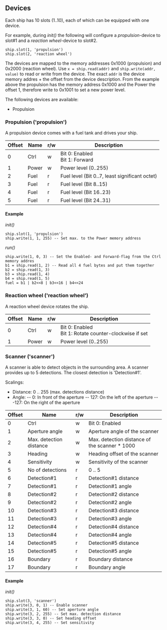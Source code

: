 ## Devices

Each ship has 10 slots (1..10), each of which can be equipped with one device.

For example, during *init()* the following will configure a *propulsion*-device to slot#1 and a *reaction wheel*-device to slot#2.

    ship.slot(1, 'propulsion')
    ship.slot(2, 'reaction wheel')

The devices are mapped to the memory addresses 0x1000 (propulsion) and 0x2000 (reaction wheel). Use `x = ship.read(addr)` and `ship.write(addr, value)` to read or write from the device. The exact `addr` is the device memory addres + the offset from the device description. From the example above the propulsion has the memory address 0x1000 and the Power the offset 1, therefore write to 0x1001 to set a new power level.

The following devices are available:

* Propulsion

### Propulsion ('propulsion')

A propulsion device comes with a fuel tank and drives your ship.

| Offset    | Name     | r/w    | Description                                       |
|--------   |-------   |-----   |------------------------------------------------   |
| 0         | Ctrl     | w      | Bit 0: Enabled<br>Bit 1: Forward                  |
| 1         | Power    | w      | Power level (0..255)                              |
| 2         | Fuel     | r      | Fuel level (Bit 0..7, least significant octet)    |
| 3         | Fuel     | r      | Fuel level (Bit 8..15)                            |
| 4         | Fuel     | r      | Fuel level (Bit 16..23)                           |
| 5         | Fuel     | r      | Fuel level (Bit 24..31)                           |

#### Example

*init()*

    ship.slot(1, 'propulsion')
    ship.write(1, 1, 255) -- Set max. to the Power memory address

*run()*

    ship.write(1, 0, 3) -- Set the Enabled- and Forward-flag from the Ctrl memory addres
    b1 = ship.read(1, 2) -- Read all 4 fuel bytes and put them together
    b2 = ship.read(1, 3)
    b3 = ship.read(1, 4)
    b4 = ship.read(1, 5)
    fuel = b1 | b2<<8 | b3<<16 | b4<<24

### Reaction wheel ('reaction wheel')

A reaction wheel device rotates the ship.

| Offset    | Name     | r/w    | Description                                              |
|--------   |-------   |-----   |--------------------------------------------------------- |
| 0         | Ctrl     | w      | Bit 0: Enabled<br>Bit 1: Rotate counter-clockwise if set |
| 1         | Power    | w      | Power level (0..255)                                     |

### Scanner ('scanner')

A scanner is able to detect objects in the surrounding area. A scanner provides up to 5 detections. The
closest detection is 'Detection#1'.

Scalings:
- Distance: 0 .. 255 (max. detections distance)
- Angle:
-- 0: In front of the aperture
-- 127: On the left of the aperture
-- -127: On the right of the aperture

| Offset | Name                    | r/w | Description
|--------|-------------------------|-----|-----------------
| 0      | Ctrl                    | w   | Bit 0: Enabled
| 1      | Aperture angle          | w   | Aperture angle of the scanner
| 2      | Max. detection distance | w   | Max. detection distance of the scanner * 1000
| 3      | Heading                 | w   | Heading offset of the scanner
| 4      | Sensitivity             | w   | Sensitivity of the scanner
| 5      | No of detections        | r   | 0 .. 5
| 6      | Detection#1             | r   | Detection#1 distance
| 7      | Detection#1             | r   | Detection#1 angle
| 8      | Detection#2             | r   | Detection#2 distance
| 9      | Detection#2             | r   | Detection#2 angle
| 10     | Detection#3             | r   | Detection#3 distance
| 11     | Detection#3             | r   | Detection#3 angle
| 12     | Detection#4             | r   | Detection#4 distance
| 13     | Detection#4             | r   | Detection#4 angle
| 14     | Detection#5             | r   | Detection#5 distance
| 15     | Detection#5             | r   | Detection#5 angle
| 16     | Boundary                | r   | Boundary distance
| 17     | Boundary                | r   | Boundary angle
#### Example

*init()*

    ship.slot(3, 'scanner')
    ship.write(3, 0, 1) -- Enable scanner
    ship.write(3, 1, 60) -- Set aperture angle
    ship.write(3, 2, 255) -- Set max. detection distance
    ship.write(3, 3, 0) -- Set heading offset
    ship.write(3, 4, 255) -- Set sensitivity

